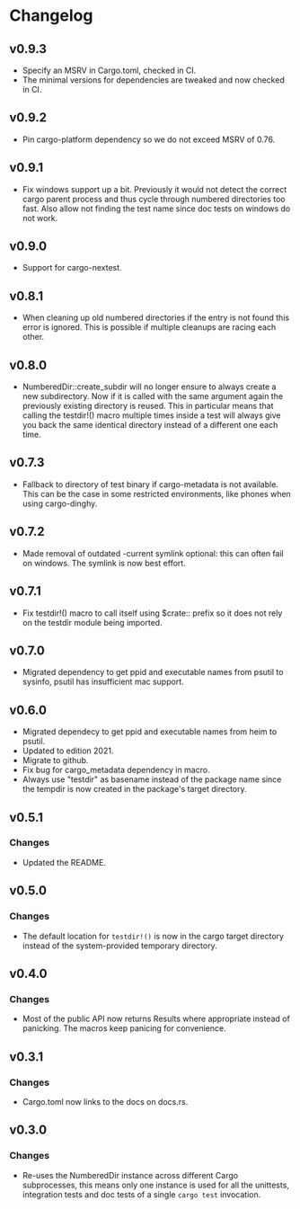 # Changelog

## v0.9.3

- Specify an MSRV in Cargo.toml, checked in CI.
- The minimal versions for dependencies are tweaked and now checked in CI.

## v0.9.2

- Pin cargo-platform dependency so we do not exceed MSRV of 0.76.

## v0.9.1

- Fix windows support up a bit.  Previously it would not detect the
  correct cargo parent process and thus cycle through numbered
  directories too fast.  Also allow not finding the test name since
  doc tests on windows do not work.

## v0.9.0

- Support for cargo-nextest.

## v0.8.1

- When cleaning up old numbered directories if the entry is not found
  this error is ignored.  This is possible if multiple cleanups are
  racing each other.

## v0.8.0

- NumberedDir::create_subdir will no longer ensure to always create a
  new subdirectory.  Now if it is called with the same argument again
  the previously existing directory is reused.  This in particular
  means that calling the testdir!() macro multiple times inside a test
  will always give you back the same identical directory instead of a
  different one each time.

## v0.7.3

- Fallback to directory of test binary if cargo-metadata is not
  available.  This can be the case in some restricted environments,
  like phones when using cargo-dinghy.

## v0.7.2

- Made removal of outdated -current symlink optional: this can often
  fail on windows.  The symlink is now best effort.

## v0.7.1

- Fix testdir!() macro to call itself using $crate:: prefix so it does
  not rely on the testdir module being imported.

## v0.7.0

- Migrated dependency to get ppid and executable names from psutil to
  sysinfo, psutil has insufficient mac support.

## v0.6.0

- Migrated dependecy to get ppid and executable names from heim to
  psutil.
- Updated to edition 2021.
- Migrate to github.
- Fix bug for cargo_metadata dependency in macro.
- Always use "testdir" as basename instead of the package name since
  the tempdir is now created in the package's target directory.

## v0.5.1

### Changes

- Updated the README.

## v0.5.0

### Changes

- The default location for `testdir!()` is now in the cargo target
  directory instead of the system-provided temporary directory.

## v0.4.0

### Changes

- Most of the public API now returns Results where appropriate instead
  of panicking.  The macros keep panicing for convenience.

## v0.3.1

### Changes

- Cargo.toml now links to the docs on docs.rs.

## v0.3.0

### Changes

- Re-uses the NumberedDir instance across different Cargo
  subprocesses, this means only one instance is used for all the
  unittests, integration tests and doc tests of a single `cargo test`
  invocation.
